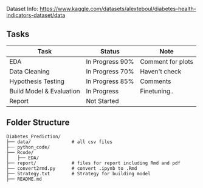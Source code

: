 Dataset Info: https://www.kaggle.com/datasets/alexteboul/diabetes-health-indicators-dataset/data 

## Tasks 

| Task | Status | Note |
|------|--------|------|
| EDA | In Progress 90% | Comment for plots |
| Data Cleaning | In Progress 70% | Haven't check |
| Hypothesis Testing | In Progress 85% | Comments |
| Build Model & Evaluation | In Progress | Finetuning.. |
| Report | Not Started ||

## Folder Structure

```
Diabetes_Prediction/
├── data/               # all csv files 
├── python_code/
├── Rcode/
│   ├── EDA/
├── report/             # files for report including Rmd and pdf
├── convert2rmd.py      # convert .ipynb to .Rmd
├── Strategy.txt        # Strategy for building model 
├── README.md

```